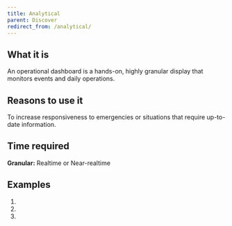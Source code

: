 ```yaml
---
title: Analytical
parent: Discover
redirect_from: /analytical/
---
```


## What it is

An operational dashboard is a hands-on, highly granular display that monitors events and daily operations. 

## Reasons to use it

To increase responsiveness to emergencies or situations that require up-to-date information.

## Time required

**Granular:** Realtime or Near-realtime

## Examples

1. 

2. 

3. 
